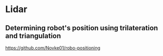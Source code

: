 # Lidar

## Determining robot's position using trilateration and triangulation
https://github.com/Novke01/robo-positioning